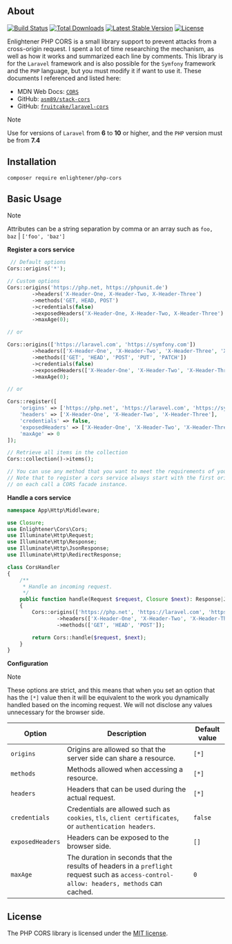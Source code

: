 ## About

<p dir="auto">
<a href="https://github.com/haunv-be/php-cors/actions"><img src="https://github.com/haunv-be/php-cors/workflows/tests/badge.svg" alt="Build Status"></a>
<a href="https://packagist.org/packages/enlightener/php-cors"><img src="https://img.shields.io/packagist/dt/enlightener/php-cors" alt="Total Downloads"></a>
<a href="https://packagist.org/packages/enlightener/php-cors"><img src="https://img.shields.io/packagist/v/enlightener/php-cors" alt="Latest Stable Version"></a>
<a href="https://packagist.org/packages/enlightener/php-cors"><img src="https://img.shields.io/packagist/l/enlightener/php-cors" alt="License"></a>
</p>

Enlightener PHP CORS is a small library support to prevent attacks from a cross-origin request. I spent a lot of time researching the mechanism, as well as how it works and summarized each line by comments. This library is for the `Laravel` framework and is also possible for the `Symfony` framework and the `PHP` language, but you must modify it if want to use it.
These documents I referenced and listed here:

* MDN Web Docs: [`CORS`](https://developer.mozilla.org/en-US/docs/Web/HTTP/CORS)
* GitHub: [`asm89/stack-cors`](https://github.com/asm89/stack-cors)
* GitHub: [`fruitcake/laravel-cors`](https://github.com/fruitcake/laravel-cors)

> [!NOTE]
> Use for versions of `Laravel` from **6** to **10** or higher, and the `PHP` version must be from **7.4**

## Installation

```
composer require enlightener/php-cors
```

## Basic Usage

> [!NOTE]
> Attributes can be a string separation by comma or an array such as `foo, baz` | `['foo', 'baz']`

**Register a cors service**

```php
 // Default options
Cors::origins('*');

// Custom options
Cors::origins('https://php.net, https://phpunit.de')
        ->headers('X-Header-One, X-Header-Two, X-Header-Three')
        ->methods('GET, HEAD, POST')
        ->credentials(false)
        ->exposedHeaders('X-Header-One, X-Header-Two, X-Header-Three')
        ->maxAge(0);

// or

Cors::origins(['https://laravel.com', 'https://symfony.com'])
        ->headers(['X-Header-One', 'X-Header-Two', 'X-Header-Three', 'X-Header-Four', 'X-Header-Five'])
        ->methods(['GET', 'HEAD', 'POST', 'PUT', 'PATCH'])
        ->credentials(false)
        ->exposedHeaders(['X-Header-One', 'X-Header-Two', 'X-Header-Three', 'X-Header-Four', 'X-Header-Five'])
        ->maxAge(0);

// or

Cors::register([
    'origins' => ['https://php.net', 'https://laravel.com', 'https://symfony.com'],
    'headers' => ['X-Header-One', 'X-Header-Two', 'X-Header-Three'],
    'credentials' => false,
    'exposedHeaders' => ['X-Header-One', 'X-Header-Two', 'X-Header-Three'],
    'maxAge' => 0
]);

// Retrieve all items in the collection
Cors::collection()->items();

// You can use any method that you want to meet the requirements of your project.
// Note that to register a cors service always start with the first origins method
// on each call a CORS facade instance.
```

**Handle a cors service**

```php
namespace App\Http\Middleware;

use Closure;
use Enlightener\Cors\Cors;
use Illuminate\Http\Request;
use Illuminate\Http\Response;
use Illuminate\Http\JsonResponse;
use Illuminate\Http\RedirectResponse;

class CorsHandler
{
    /**
     * Handle an incoming request.
     */
    public function handle(Request $request, Closure $next): Response|JsonResponse|RedirectResponse
    {
        Cors::origins(['https://php.net', 'https://laravel.com', 'https://symfony.com'])
                ->headers(['X-Header-One', 'X-Header-Two', 'X-Header-Three'])
                ->methods(['GET', 'HEAD', 'POST']);

        return Cors::handle($request, $next);
    }
}
```

**Configuration**

> [!NOTE]
> These options are strict, and this means that when you set an option that has the `[*]` value then it will be equivalent to the work you dynamically handled based on the incoming request. We will not disclose any values unnecessary for the browser side.

| Option            | Description                                                                  | Default value |
|-------------------|------------------------------------------------------------------------------|---------------|
| `origins`         | Origins are allowed so that the server side can share a resource.            | `[*]`         |
| `methods`         | Methods allowed when accessing a resource.                                   | `[*]`         |
| `headers`         | Headers that can be used during the actual request.                          | `[*]`         |
| `credentials`     | Credentials are allowed such as `cookies`, `tls`, `client certificates`, or `authentication headers`. | `false` |
| `exposedHeaders`  | Headers can be exposed to the browser side. | `[]` |
| `maxAge`          | The duration in seconds that the results of headers in a `preflight` request such as `access-control-allow: headers, methods` can cached. | `0` |

## License
The PHP CORS library is licensed under the [MIT license](https://github.com/haunv-be/php-cors/blob/main/LICENSE.md).